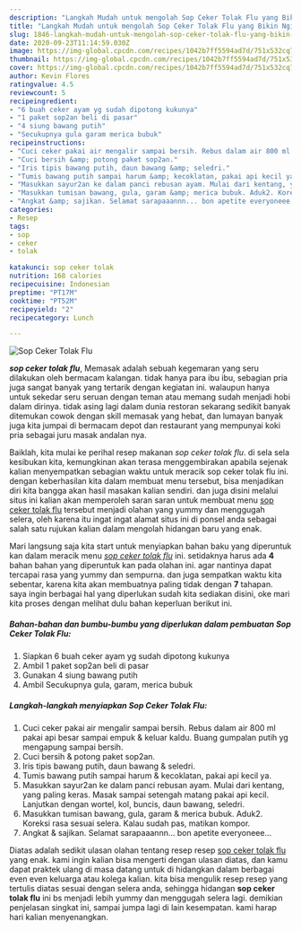 ```yaml
---
description: "Langkah Mudah untuk mengolah Sop Ceker Tolak Flu yang Bikin Ngiler"
title: "Langkah Mudah untuk mengolah Sop Ceker Tolak Flu yang Bikin Ngiler"
slug: 1846-langkah-mudah-untuk-mengolah-sop-ceker-tolak-flu-yang-bikin-ngiler
date: 2020-09-23T11:14:59.030Z
image: https://img-global.cpcdn.com/recipes/1042b7ff5594ad7d/751x532cq70/sop-ceker-tolak-flu-foto-resep-utama.jpg
thumbnail: https://img-global.cpcdn.com/recipes/1042b7ff5594ad7d/751x532cq70/sop-ceker-tolak-flu-foto-resep-utama.jpg
cover: https://img-global.cpcdn.com/recipes/1042b7ff5594ad7d/751x532cq70/sop-ceker-tolak-flu-foto-resep-utama.jpg
author: Kevin Flores
ratingvalue: 4.5
reviewcount: 5
recipeingredient:
- "6 buah ceker ayam yg sudah dipotong kukunya"
- "1 paket sop2an beli di pasar"
- "4 siung bawang putih"
- "Secukupnya gula garam merica bubuk"
recipeinstructions:
- "Cuci ceker pakai air mengalir sampai bersih. Rebus dalam air 800 ml pakai api besar sampai empuk &amp; keluar kaldu. Buang gumpalan putih yg mengapung sampai bersih."
- "Cuci bersih &amp; potong paket sop2an."
- "Iris tipis bawang putih, daun bawang &amp; seledri."
- "Tumis bawang putih sampai harum &amp; kecoklatan, pakai api kecil ya."
- "Masukkan sayur2an ke dalam panci rebusan ayam. Mulai dari kentang, yang paling keras. Masak sampai setengah matang pakai api kecil. Lanjutkan dengan wortel, kol, buncis, daun bawang, seledri."
- "Masukkan tumisan bawang, gula, garam &amp; merica bubuk. Aduk2. Koreksi rasa sesuai selera. Kalau sudah pas, matikan kompor."
- "Angkat &amp; sajikan. Selamat sarapaaannn... bon apetite everyoneee..."
categories:
- Resep
tags:
- sop
- ceker
- tolak

katakunci: sop ceker tolak 
nutrition: 168 calories
recipecuisine: Indonesian
preptime: "PT17M"
cooktime: "PT52M"
recipeyield: "2"
recipecategory: Lunch

---
```



![Sop Ceker Tolak Flu](https://img-global.cpcdn.com/recipes/1042b7ff5594ad7d/751x532cq70/sop-ceker-tolak-flu-foto-resep-utama.jpg)

<b><i>sop ceker tolak flu</i></b>, Memasak adalah sebuah kegemaran yang seru dilakukan oleh bermacam kalangan. tidak hanya para ibu ibu, sebagian pria juga sangat banyak yang tertarik dengan kegiatan ini. walaupun hanya untuk sekedar seru seruan dengan teman atau memang sudah menjadi hobi dalam dirinya. tidak asing lagi dalam dunia restoran sekarang sedikit banyak ditemukan cowok dengan skill memasak yang hebat, dan lumayan banyak juga kita jumpai di bermacam depot dan restaurant yang mempunyai koki pria sebagai juru masak andalan nya.

Baiklah, kita mulai ke perihal resep makanan <i>sop ceker tolak flu</i>. di sela sela kesibukan kita, kemungkinan akan terasa menggembirakan apabila sejenak kalian menyempatkan sebagian waktu untuk meracik sop ceker tolak flu ini. dengan keberhasilan kita dalam membuat menu tersebut, bisa menjadikan diri kita bangga akan hasil masakan kalian sendiri. dan juga disini melalui situs ini kalian akan memperoleh saran saran untuk membuat menu <u>sop ceker tolak flu</u> tersebut menjadi olahan yang yummy dan menggugah selera, oleh karena itu ingat ingat alamat situs ini di ponsel anda sebagai salah satu rujukan kalian dalam mengolah hidangan baru yang enak.




Mari langsung saja kita start untuk menyiapkan bahan baku yang diperuntuk kan dalam meracik menu <u><i>sop ceker tolak flu</i></u> ini. setidaknya harus ada <b>4</b> bahan bahan yang diperuntuk kan pada olahan ini. agar nantinya dapat tercapai rasa yang yummy dan sempurna. dan juga sempatkan waktu kita sebentar, karena kita akan membuatnya paling tidak dengan <b>7</b> tahapan. saya ingin berbagai hal yang diperlukan sudah kita sediakan disini, oke mari kita proses dengan melihat dulu bahan keperluan berikut ini.

<!--inarticleads1-->

##### Bahan-bahan dan bumbu-bumbu yang diperlukan dalam pembuatan Sop Ceker Tolak Flu:

1. Siapkan 6 buah ceker ayam yg sudah dipotong kukunya
1. Ambil 1 paket sop2an beli di pasar
1. Gunakan 4 siung bawang putih
1. Ambil Secukupnya gula, garam, merica bubuk




<!--inarticleads2-->

##### Langkah-langkah menyiapkan Sop Ceker Tolak Flu:

1. Cuci ceker pakai air mengalir sampai bersih. Rebus dalam air 800 ml pakai api besar sampai empuk &amp; keluar kaldu. Buang gumpalan putih yg mengapung sampai bersih.
1. Cuci bersih &amp; potong paket sop2an.
1. Iris tipis bawang putih, daun bawang &amp; seledri.
1. Tumis bawang putih sampai harum &amp; kecoklatan, pakai api kecil ya.
1. Masukkan sayur2an ke dalam panci rebusan ayam. Mulai dari kentang, yang paling keras. Masak sampai setengah matang pakai api kecil. Lanjutkan dengan wortel, kol, buncis, daun bawang, seledri.
1. Masukkan tumisan bawang, gula, garam &amp; merica bubuk. Aduk2. Koreksi rasa sesuai selera. Kalau sudah pas, matikan kompor.
1. Angkat &amp; sajikan. Selamat sarapaaannn... bon apetite everyoneee...




Diatas adalah sedikit ulasan olahan tentang resep resep <u>sop ceker tolak flu</u> yang enak. kami ingin kalian bisa mengerti dengan ulasan diatas, dan kamu dapat praktek ulang di masa datang untuk di hidangkan dalam berbagai even even keluarga atau kolega kalian. kita bisa mengulik resep resep yang tertulis diatas sesuai dengan selera anda, sehingga hidangan <b>sop ceker tolak flu</b> ini bs menjadi lebih yummy dan menggugah selera lagi. demikian penjelasan singkat ini, sampai jumpa lagi di lain kesempatan. kami harap hari kalian menyenangkan.
